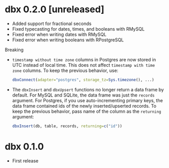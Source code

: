 # dbx 0.2.0 [unreleased]

- Added support for fractional seconds
- Fixed typecasting for dates, times, and booleans with RMySQL
- Fixed error when writing dates with RMySQL
- Fixed error when writing booleans with RPostgreSQL

Breaking

- `timestamp without time zone` columns in Postgres are now stored in UTC instead of local time. This does not affect `timestamp with time zone` columns. To keep the previous behavior, use:

  ```r
  dbxConnect(adapter="postgres", storage_tz=Sys.timezone(), ...)
  ```

- The `dbxInsert` and `dbxUpsert` functions no longer return a data frame by default. For MySQL and SQLite, the data frame was just the `records` argument. For Postgres, if you use auto-incrementing primary keys, the data frame contained ids of the newly inserted/upserted records. To keep the previous behavior, pass name of the column as the `returning` argument:

  ```r
  dbxInsert(db, table, records, returning=c("id"))
  ```

# dbx 0.1.0

- First release

